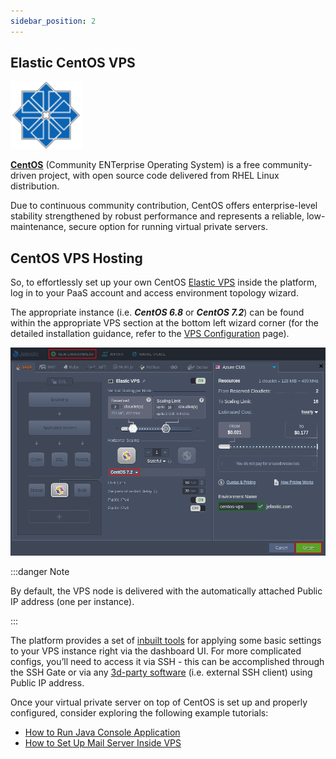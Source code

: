 ```yaml
---
sidebar_position: 2
---
```


## Elastic CentOS VPS

<div style={{
    display: 'grid',
    gridTemplateColumns: '0.15fr 1fr'
}}>
<div>

![Locale Dropdown](./img/CentOSVPS/01--centos-vps-logo.png)

</div>

<div>

**[CentOS](https://cloudmydc.com/)** (Community ENTerprise Operating System) is a free community-driven project, with open source code delivered from RHEL Linux distribution.

Due to continuous community contribution, CentOS offers enterprise-level stability strengthened by robust performance and represents a reliable, low-maintenance, secure option for running virtual private servers.

</div>

</div>

## CentOS VPS Hosting

So, to effortlessly set up your own CentOS [Elastic VPS](/docs/Elastic%20VPS/Elastic%20VPS%20Overview/General%20Information) inside the platform, log in to your PaaS account and access environment topology wizard.

The appropriate instance (i.e. **_CentOS 6.8_** or **_CentOS 7.2_**) can be found within the appropriate VPS section at the bottom left wizard corner (for the detailed installation guidance, refer to the [VPS Configuration](https://cloudmydc.com/) page).

<div style={{
    display:'flex',
    justifyContent: 'center',
    margin: '0 0 1rem 0'
}}>

![Locale Dropdown](./img/CentOSVPS/02-create-centos-vps-.png)

</div>

:::danger Note

By default, the VPS node is delivered with the automatically attached Public IP address (one per instance).

:::

The platform provides a set of [inbuilt tools](https://cloudmydc.com/) for applying some basic settings to your VPS instance right via the dashboard UI. For more complicated configs, you’ll need to access it via SSH - this can be accomplished through the SSH Gate or via any [3d-party software](https://cloudmydc.com/) (i.e. external SSH client) using Public IP address.

Once your virtual private server on top of CentOS is set up and properly configured, consider exploring the following example tutorials:

- [How to Run Java Console Application](https://cloudmydc.com/)
- [How to Set Up Mail Server Inside VPS](https://cloudmydc.com/)
